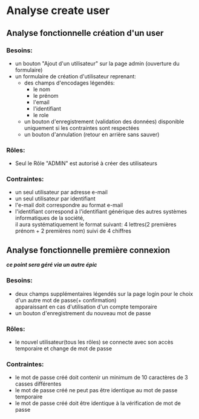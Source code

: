 # Analyse create user

## Analyse fonctionnelle création d'un user

### Besoins:
- un bouton "Ajout d'un utilisateur" sur la page admin (ouverture du formulaire) 
- un formulaire de création d'utilisateur reprenant: 
  + des champs d'encodages légendés:
    + le nom
    + le prénom
    + l'email
    + l'identifiant
    + le role
  + un bouton d'enregistrement (validation des données) disponible uniquement si les contraintes sont respectées
  + un bouton d'annulation (retour en arrière sans sauver)

### Rôles: 
- Seul le Rôle "ADMIN" est autorisé à créer des utilisateurs

### Contraintes:
- un seul utilisateur par adresse e-mail
- un seul utilisateur par identifiant
- l'e-mail doit correspondre au format e-mail
- l'identifiant correspond à l'identifiant générique des autres systèmes informatiques de la société,  
  il aura systématiquement le format suivant: 4 lettres(2 premières prénom + 2 premières nom) suivi de 4 chiffres

## Analyse fonctionnelle première connexion
___ce point sera géré via un autre épic___
### Besoins: 
- deux champs supplémentaires légendés sur la page login pour le choix d'un autre mot de passe(+ confirmation)   
  apparaissant en cas d'utilisation d'un compte temporaire
- un bouton d'enregistrement du nouveau mot de passe

### Rôles:
- le nouvel utilisateur(tous les rôles) se connecte avec son accès temporaire et change de mot de passe

### Contraintes:

- le mot de passe créé doit contenir un minimum de 10 caractères de 3 casses différentes
- le mot de passe créé ne peut pas être identique au mot de passe temporaire
- le mot de passe créé doit être identique à la vérification de mot de passe

